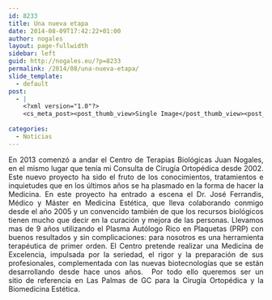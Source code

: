 ```yaml
---
id: 8233
title: Una nueva etapa
date: 2014-08-09T17:42:22+01:00
author: nogales
layout: page-fullwidth
sidebar: left
guid: http://nogales.eu/?p=8233
permalink: /2014/08/una-nueva-etapa/
slide_template:
  - default
post:
  - |
    <?xml version="1.0"?>
    <cs_meta_post><post_thumb_view>Single Image</post_thumb_view><post_featured_image_as_thumbnail/><post_thumb_audio/><post_thumb_video/><post_thumb_slider/><post_thumb_slider_type/><inside_post_thumb_view>Single Image</inside_post_thumb_view><inside_post_featured_image_as_thumbnail/><inside_post_thumb_audio/><inside_post_thumb_video/><inside_post_thumb_slider/><inside_post_thumb_slider_type/><post_social_sharing>on</post_social_sharing><post_author_info_show>on</post_author_info_show><post_tags_show>on</post_tags_show><post_attachment_show>on</post_attachment_show><page_title/><page_sub_title/><page_subheader_color/><page_subheader_font_color/><header_banner_style>default_header</header_banner_style><header_banner_image/><header_banner_flex_slider>blog</header_banner_flex_slider><custom_slider_id/><sidebar_layout><cs_layout/></sidebar_layout></cs_meta_post>
    
categories:
  - Noticias
---
```

<p style="text-align: justify;">
  En 2013 comenzó a andar el Centro de Terapias Biológicas Juan Nogales, en el mismo lugar que tenía mi Consulta de Cirugía Ortopédica desde 2002. Este nuevo proyecto ha sido el fruto de los conocimientos, tratamientos e inquietudes que en los últimos años se ha plasmado en la forma de hacer la Medicina. En este proyecto ha entrado a escena el Dr. José Ferrandis, Médico y Máster en Medicina Estética, que lleva colaborando conmigo desde el año 2005 y un convencido también de que los recursos biológicos tienen mucho que decir en la curación y mejora de las personas. Llevamos mas de 9 años utilizando el Plasma Autólogo Rico en Plaquetas (PRP) con buenos resultados y sin complicaciones: para nosotros es una herramienta terapéutica de primer orden. El Centro pretende realizar una Medicina de Excelencia, impulsada por la seriedad, el rigor y la preparación de sus profesionales, complementada con las nuevas biotecnologías que se están desarrollando desde hace unos años.  Por todo ello queremos ser un sitio de referencia en Las Palmas de GC para la Cirugía Ortopédica y la Biomedicina Estética.
</p>

<p style="text-align: left;">
